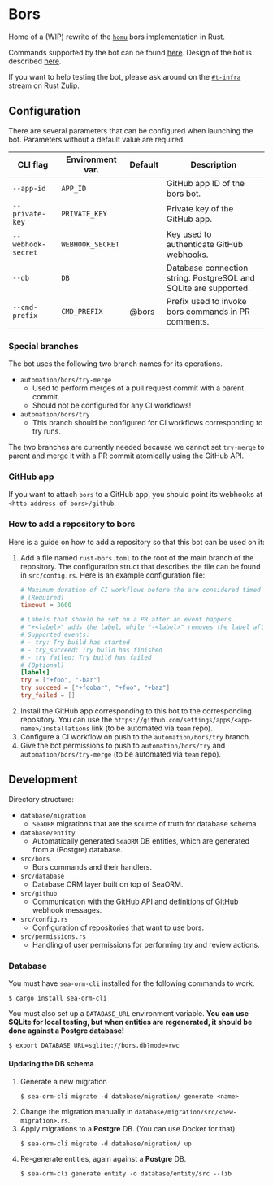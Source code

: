 # Bors
Home of a (WIP) rewrite of the [`homu`](https://github.com/rust-lang/homu) bors implementation in Rust.

Commands supported by the bot can be found [here](docs/commands.md).
Design of the bot is described [here](docs/design.md).

If you want to help testing the bot, please ask around on the [`#t-infra`](https://rust-lang.zulipchat.com/#narrow/stream/242791-t-infra)
stream on Rust Zulip.

## Configuration
There are several parameters that can be configured when launching the bot. Parameters without a default value are
required.

| **CLI flag**       | **Environment var.** | **Default** | **Description**                                                  |
|--------------------|----------------------|-------------|------------------------------------------------------------------|
| `--app-id`         | `APP_ID`             |             | GitHub app ID of the bors bot.                                   |
| `--private-key`    | `PRIVATE_KEY`        |             | Private key of the GitHub app.                                   |
| `--webhook-secret` | `WEBHOOK_SECRET`     |             | Key used to authenticate GitHub webhooks.                        |
| `--db`             | `DB`                 |             | Database connection string. PostgreSQL and SQLite are supported. |
| `--cmd-prefix`     | `CMD_PREFIX`         | @bors       | Prefix used to invoke bors commands in PR comments.              |

### Special branches
The bot uses the following two branch names for its operations.
- `automation/bors/try-merge`
  - Used to perform merges of a pull request commit with a parent commit.
  - Should not be configured for any CI workflows!
- `automation/bors/try`
  - This branch should be configured for CI workflows corresponding to try runs.

The two branches are currently needed because we cannot set `try-merge` to parent and merge it with a PR commit
atomically using the GitHub API.

### GitHub app
If you want to attach `bors` to a GitHub app, you should point its webhooks at `<http address of bors>/github`.

### How to add a repository to bors
Here is a guide on how to add a repository so that this bot can be used on it:
1) Add a file named `rust-bors.toml` to the root of the main branch of the repository. The configuration struct that
describes the file can be found in `src/config.rs`. Here is an example configuration file:
    ```toml
    # Maximum duration of CI workflows before the are considered timed out.
    # (Required)
    timeout = 3600
   
    # Labels that should be set on a PR after an event happens.
    # "+<label>" adds the label, while "-<label>" removes the label after the event.
    # Supported events:
    # - try: Try build has started
    # - try_succeed: Try build has finished
    # - try_failed: Try build has failed
    # (Optional)
    [labels]
    try = ["+foo", "-bar"]
    try_succeed = ["+foobar", "+foo", "+baz"]
    try_failed = []
    ```
2) Install the GitHub app corresponding to this bot to the corresponding repository. You can use the
`https://github.com/settings/apps/<app-name>/installations` link (to be automated via `team` repo).
3) Configure a CI workflow on push to the `automation/bors/try` branch.
4) Give the bot permissions to push to `automation/bors/try` and `automation/bors/try-merge` (to be automated via `team` repo).

## Development
Directory structure:
- `database/migration`
  - `SeaORM` migrations that are the source of truth for database schema
- `database/entity`
  - Automatically generated `SeaORM` DB entities, which are generated from a (Postgre) database.
- `src/bors`
  - Bors commands and their handlers.
- `src/database`
  - Database ORM layer built on top of SeaORM.
- `src/github`
  - Communication with the GitHub API and definitions of GitHub webhook messages.
- `src/config.rs`
  - Configuration of repositories that want to use bors.
- `src/permissions.rs`
  - Handling of user permissions for performing try and review actions.

### Database
You must have `sea-orm-cli` installed for the following commands to work.
```console
$ cargo install sea-orm-cli
```

You must also set up a `DATABASE_URL` environment variable. **You can use SQLite for local testing,
but when entities are regenerated, it should be done against a Postgre database!**
```console
$ export DATABASE_URL=sqlite://bors.db?mode=rwc
```

#### Updating the DB schema
1) Generate a new migration
    ```console
    $ sea-orm-cli migrate -d database/migration/ generate <name>
    ```
2) Change the migration manually in `database/migration/src/<new-migration>.rs`.
3) Apply migrations to a **Postgre** DB. (You can use Docker for that).
    ```console
    $ sea-orm-cli migrate -d database/migration/ up
    ```
4) Re-generate entities, again against a **Postgre** DB.
    ```console
    $ sea-orm-cli generate entity -o database/entity/src --lib
    ```
